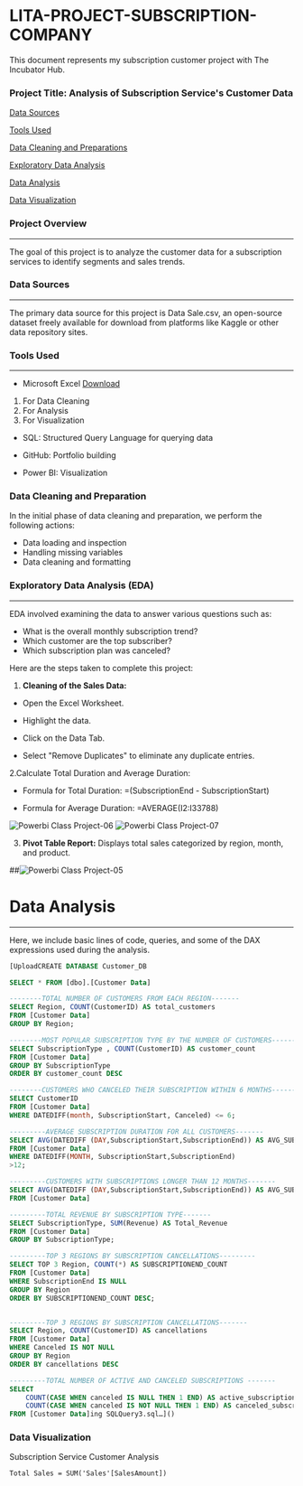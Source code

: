 # LITA-PROJECT-SUBSCRIPTION-COMPANY

This document represents my subscription customer project with The Incubator Hub.

### **Project Title: Analysis of Subscription Service's Customer Data**

[Data Sources](#data-sources)

[Tools Used](#tools-used)

[Data Cleaning and Preparations](#data-cleaning-and-preparations)

[Exploratory Data Analysis](#exploratory-data-analysis)

[Data Analysis](#data-analysis)

[Data Visualization](#data-visualization)

### **Project Overview**
---
The goal of this project is to analyze the customer data  for a subscription services  to identify segments and sales trends.

### **Data Sources**
---
The primary data source for this project is Data Sale.csv, an open-source dataset freely available for download from platforms like Kaggle or other data repository sites.

### **Tools Used**
---
- Microsoft Excel  [Download](https://www.microsoft.com)
1.  For Data Cleaning
2.  For Analysis
3.  For Visualization

* SQL: Structured Query Language for querying data

* GitHub: Portfolio building

* Power BI: Visualization

 ### **Data Cleaning and Preparation**
In the initial phase of data cleaning and preparation, we perform the following actions:
* Data loading and inspection
* Handling missing variables
* Data cleaning and formatting

### **Exploratory Data Analysis (EDA)**
 ---
EDA involved examining the data to answer various questions such as:
* What is the overall monthly subscription trend?
* Which customer are the top subscriber?
* Which subscription plan was canceled?

Here are the steps taken to complete this project:

1. **Cleaning of the Sales Data:**

* Open the Excel Worksheet.

* Highlight the data.

* Click on the Data Tab.

* Select "Remove Duplicates" to eliminate any duplicate entries.

2.Calculate Total Duration and Average Duration:

* Formula for Total Duration: =(SubscriptionEnd - SubscriptionStart)

* Formula for Average Duration: =AVERAGE(I2:I33788)

![Powerbi Class Project-06](https://github.com/user-attachments/assets/66ba5fd7-1076-48a0-9000-4383ca382e9c)
![Powerbi Class Project-07](https://github.com/user-attachments/assets/61fa0e8e-b5f4-4d91-b3df-a302a7c48b17)

3. **Pivot Table Report:** Displays total sales categorized by region, month, and product.

##![Powerbi Class Project-05](https://github.com/user-attachments/assets/bcfb74f4-ae2a-4f78-9c8f-d2fbf34ea62c)

# Data Analysis
---
Here, we include basic lines of code, queries, and some of the DAX expressions used during the analysis.

```SQL
[UploadCREATE DATABASE Customer_DB

SELECT * FROM [dbo].[Customer Data]

--------TOTAL NUMBER OF CUSTOMERS FROM EACH REGION-------
SELECT Region, COUNT(CustomerID) AS total_customers
FROM [Customer Data]
GROUP BY Region;

--------MOST POPULAR SUBSCRIPTION TYPE BY THE NUMBER OF CUSTOMERS-------
SELECT SubscriptionType , COUNT(CustomerID) AS customer_count
FROM [Customer Data]
GROUP BY SubscriptionType
ORDER BY customer_count DESC

--------CUSTOMERS WHO CANCELED THEIR SUBSCRIPTION WITHIN 6 MONTHS-------
SELECT CustomerID
FROM [Customer Data]
WHERE DATEDIFF(month, SubscriptionStart, Canceled) <= 6;

---------AVERAGE SUBSCRIPTION DURATION FOR ALL CUSTOMERS-------
SELECT AVG(DATEDIFF (DAY,SubscriptionStart,SubscriptionEnd)) AS AVG_SUBSCRIPTION_DURATION
FROM [Customer Data]
WHERE DATEDIFF(MONTH, SubscriptionStart,SubscriptionEnd)
>12;

---------CUSTOMERS WITH SUBSCRIPTIONS LONGER THAN 12 MONTHS-------
SELECT AVG(DATEDIFF (DAY,SubscriptionStart,SubscriptionEnd)) AS AVG_SUBSCRIPTION_DURATION
FROM [Customer Data]

---------TOTAL REVENUE BY SUBSCRIPTION TYPE-------
SELECT SubscriptionType, SUM(Revenue) AS Total_Revenue
FROM [Customer Data]
GROUP BY SubscriptionType;

---------TOP 3 REGIONS BY SUBSCRIPTION CANCELLATIONS---------
SELECT TOP 3 Region, COUNT(*) AS SUBSCRIPTIONEND_COUNT
FROM [Customer Data]
WHERE SubscriptionEnd IS NULL
GROUP BY Region
ORDER BY SUBSCRIPTIONEND_COUNT DESC;


---------TOP 3 REGIONS BY SUBSCRIPTION CANCELLATIONS-------
SELECT Region, COUNT(CustomerID) AS cancellations
FROM [Customer Data]
WHERE Canceled IS NOT NULL
GROUP BY Region
ORDER BY cancellations DESC

---------TOTAL NUMBER OF ACTIVE AND CANCELED SUBSCRIPTIONS -------
SELECT 
    COUNT(CASE WHEN canceled IS NULL THEN 1 END) AS active_subscriptions,
    COUNT(CASE WHEN canceled IS NOT NULL THEN 1 END) AS canceled_subscriptions
FROM [Customer Data]ing SQLQuery3.sql…]()


```
### Data Visualization


Subscription Service Customer Analysis





```POWERBI
Total Sales = SUM('Sales'[SalesAmount])
